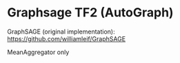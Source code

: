 # Graphsage TF2 (AutoGraph)
GraphSAGE (original implementation): https://github.com/williamleif/GraphSAGE

MeanAggregator only